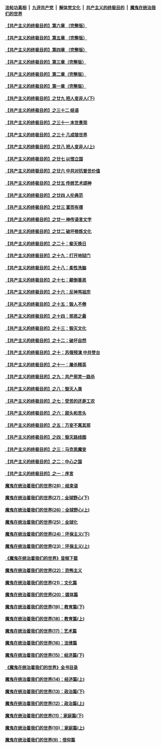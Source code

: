 ####  [法轮功真相](../../../../basic/blob/master/README.md?t=04201231) &nbsp;|&nbsp; [九评共产党](../../../../9ping.md/blob/master/README.md?t=04201231) &nbsp;|&nbsp; [解体党文化](../../../../jtdwh.md/blob/master/README.md?t=04201231)  &nbsp;|&nbsp; [共产主义的终极目的](../../../../gczydzjmd.md/blob/master/README.md?t=04201231) &nbsp;|&nbsp; [魔鬼在统治我们的世界](../../../../mgztzwmdsj.md/blob/master/README.md?t=04201231) 

#### [【共产主义的终极目的】第六章 （完整版）](../pages/nsc422/n11428913.md?t=04201231) 

#### [【共产主义的终极目的】第五章 （完整版）](../pages/nsc422/n11428912.md?t=04201231) 

#### [【共产主义的终极目的】第四章 （完整版）](../pages/nsc422/n11428907.md?t=04201231) 

#### [【共产主义的终极目的】第三章（完整版）](../pages/nsc422/n11428848.md?t=04201231) 

#### [【共产主义的终极目的】第二章（完整版）](../pages/nsc422/n11428831.md?t=04201231) 

#### [【共产主义的终极目的】第一章（完整版）](../pages/nsc422/n11417651.md?t=04201231) 

#### [【共产主义的终极目的】之廿九 把人变非人(下)](../pages/nsc422/n11344140.md?t=04201231) 

#### [【共产主义的终极目的】之三十二 结语](../pages/nsc422/n11360535.md?t=04201231) 

#### [【共产主义的终极目的】之三十一 末世景观](../pages/nsc422/n11351129.md?t=04201231) 

#### [【共产主义的终极目的】之三十 几成狼世界](../pages/nsc422/n11348280.md?t=04201231) 

#### [【共产主义的终极目的】之廿八 把人变非人(上)](../pages/nsc422/n11340492.md?t=04201231) 

#### [【共产主义的终极目的】之廿七 以恨立国](../pages/nsc422/n11336944.md?t=04201231) 

#### [【共产主义的终极目的】之廿六 中共对抗普世价值](../pages/nsc422/n11324785.md?t=04201231) 

#### [【共产主义的终极目的】之廿五 传统艺术颂神](../pages/nsc422/n11296396.md?t=04201231) 

#### [【共产主义的终极目的】之廿四 人伦典范](../pages/nsc422/n11296397.md?t=04201231) 

#### [【共产主义的终极目的】之廿三 富而有德](../pages/nsc422/n11283598.md?t=04201231) 

#### [【共产主义的终极目的】之廿一 神传语言文字](../pages/nsc422/n11263265.md?t=04201231) 

#### [【共产主义的终极目的】之廿二 破坏修炼文化](../pages/nsc422/n11245728.md?t=04201231) 

#### [【共产主义的终极目的】之二十：偷天换日](../pages/nsc422/n11238846.md?t=04201231) 

#### [【共产主义的终极目的】之十九：打开地狱门](../pages/nsc422/n11206376.md?t=04201231) 

#### [【共产主义的终极目的】之十八：柔性洗脑](../pages/nsc422/n11199994.md?t=04201231) 

#### [【共产主义的终极目的】之十七：颠倒善恶](../pages/nsc422/n11179782.md?t=04201231) 

#### [【共产主义的终极目的】之十六：反神骂祖宗](../pages/nsc422/n11166798.md?t=04201231) 

#### [【共产主义的终极目的】之十五：毁人不倦](../pages/nsc422/n11166792.md?t=04201231) 

#### [【共产主义的终极目的】之十四：邪恶之最](../pages/nsc422/n11150249.md?t=04201231) 

#### [【共产主义的终极目的】之十三：毁灭文化](../pages/nsc422/n11135227.md?t=04201231) 

#### [【共产主义的终极目的】之十二：破坏自然](../pages/nsc422/n11135214.md?t=04201231) 

#### [【共产主义的终极目的】之十：苏俄预演 中共登台](../pages/nsc422/n11118424.md?t=04201231) 

#### [【共产主义的终极目的】之十一：屠杀精英](../pages/nsc422/n11118442.md?t=04201231) 

#### [【共产主义的终极目的】之九：共产邪灵一路杀](../pages/nsc422/n11114139.md?t=04201231) 

#### [【共产主义的终极目的】之八：毁灭人类](../pages/nsc422/n11108503.md?t=04201231) 

#### [【共产主义的终极目的】之七：受苦的还是工农](../pages/nsc422/n11101809.md?t=04201231) 

#### [【共产主义的终极目的】之六：甜头和苦头](../pages/nsc422/n11096971.md?t=04201231) 

#### [【共产主义的终极目的】之五：万变不离其邪](../pages/nsc422/n11091285.md?t=04201231) 

#### [【共产主义的终极目的】之四：毁灭路线图](../pages/nsc422/n11086284.md?t=04201231) 

#### [【共产主义的终极目的】之三：马克思魔变](../pages/nsc422/n11061941.md?t=04201231) 

#### [【共产主义的终极目的】之二：中心之国](../pages/nsc422/n11047728.md?t=04201231) 

#### [【共产主义的终极目的】之一：序言](../pages/nsc422/n11086077.md?t=04201231) 

#### [魔鬼在统治着我们的世界(28)：结束语](../pages/nsc422/n10936246.md?t=04201231) 

#### [魔鬼在统治着我们的世界(27)：全球野心(下)](../pages/nsc422/n10928319.md?t=04201231) 

#### [魔鬼在统治着我们的世界(26)：全球野心(上)](../pages/nsc422/n10900318.md?t=04201231) 

#### [魔鬼在统治着我们的世界(25)：全球化](../pages/nsc422/n10788205.md?t=04201231) 

#### [魔鬼在统治着我们的世界(24)：环保主义(下)](../pages/nsc422/n10695307.md?t=04201231) 

#### [魔鬼在统治着我们的世界(23)：环保主义(上)](../pages/nsc422/n10688613.md?t=04201231) 

#### [《魔鬼在统治着我们的世界》音频下载](../pages/nsc422/n10635553.md?t=04201231) 

#### [魔鬼在统治着我们的世界(22)：恐怖主义](../pages/nsc422/n10614727.md?t=04201231) 

#### [魔鬼在统治着我们的世界(21)：文化篇](../pages/nsc422/n10597706.md?t=04201231) 

#### [魔鬼在统治着我们的世界(20)：媒体篇](../pages/nsc422/n10586579.md?t=04201231) 

#### [魔鬼在统治着我们的世界(19)：教育篇(下)](../pages/nsc422/n10564808.md?t=04201231) 

#### [魔鬼在统治着我们的世界(18)：教育篇(上)](../pages/nsc422/n10526970.md?t=04201231) 

#### [魔鬼在统治着我们的世界(17)：艺术篇](../pages/nsc422/n10499093.md?t=04201231) 

#### [魔鬼在统治着我们的世界(16)：法律篇](../pages/nsc422/n10485969.md?t=04201231) 

#### [魔鬼在统治着我们的世界(15)：经济篇(下)](../pages/nsc422/n10469975.md?t=04201231) 

#### [《魔鬼在统治着我们的世界》全书目录](../pages/nsc422/n10464261.md?t=04201231) 

#### [魔鬼在统治着我们的世界(14)：经济篇(上)](../pages/nsc422/n10457370.md?t=04201231) 

#### [魔鬼在统治着我们的世界(13)：政治篇(下)](../pages/nsc422/n10448270.md?t=04201231) 

#### [魔鬼在统治着我们的世界(12)：政治篇(上)](../pages/nsc422/n10444576.md?t=04201231) 

#### [魔鬼在统治着我们的世界(11)：家庭篇(下)](../pages/nsc422/n10440961.md?t=04201231) 

#### [魔鬼在统治着我们的世界(10)：家庭篇(上)](../pages/nsc422/n10435448.md?t=04201231) 

#### [魔鬼在统治着我们的世界(9)：信仰篇](../pages/nsc422/n10432159.md?t=04201231) 

